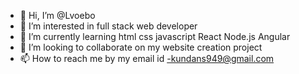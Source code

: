 - 👋 Hi, I’m @Lvoebo
- 👀 I’m interested in full stack web developer
- 🌱 I’m currently learning html css javascript React Node.js Angular
- 💞️ I’m looking to collaborate on my website creation project
- 📫 How to reach me by my email id -kundans949@gmail.com

<!---
Lvoebo/Lvoebo is a ✨ special ✨ repository because its `README.md` (this file) appears on your GitHub profile.
You can click the Preview link to take a look at your changes.
--->
